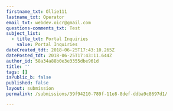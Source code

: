 ```yaml
---
firstname_txt: Ollie111
lastname_txt: Operator
email_txt: webdev.oicr@gmail.com
questions-comments_txt: Test
subject_list:
  - title_txt: Portal Inquiries
    value: Portal Inquiries
dateCreated_tdt: 2018-06-25T17:43:10.265Z
datePosted_tdt: 2018-06-25T17:43:11.644Z
author_id: 58a34a88b0e3e3355dbe961d
title: ''
tags: []
isPublic_b: false
published: false
layout: submission
permalink: /submissions/39f94210-789f-11e8-8def-ddba9c8697d1/

---
```




